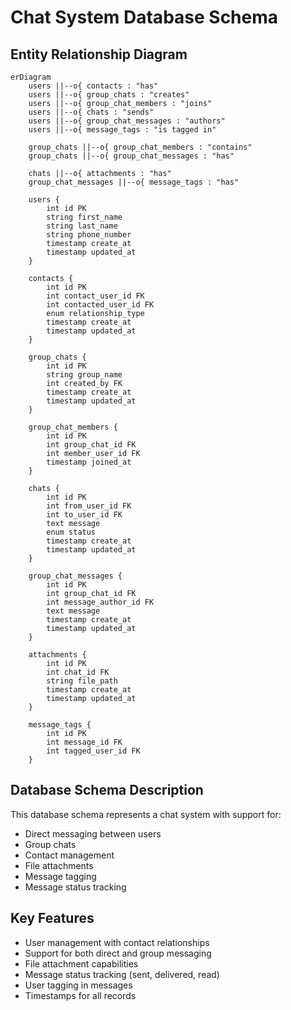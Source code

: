 # Chat System Database Schema

## Entity Relationship Diagram

```mermaid
erDiagram
    users ||--o{ contacts : "has"
    users ||--o{ group_chats : "creates"
    users ||--o{ group_chat_members : "joins"
    users ||--o{ chats : "sends"
    users ||--o{ group_chat_messages : "authors"
    users ||--o{ message_tags : "is tagged in"

    group_chats ||--o{ group_chat_members : "contains"
    group_chats ||--o{ group_chat_messages : "has"

    chats ||--o{ attachments : "has"
    group_chat_messages ||--o{ message_tags : "has"

    users {
        int id PK
        string first_name
        string last_name
        string phone_number
        timestamp create_at
        timestamp updated_at
    }

    contacts {
        int id PK
        int contact_user_id FK
        int contacted_user_id FK
        enum relationship_type
        timestamp create_at
        timestamp updated_at
    }

    group_chats {
        int id PK
        string group_name
        int created_by FK
        timestamp create_at
        timestamp updated_at
    }

    group_chat_members {
        int id PK
        int group_chat_id FK
        int member_user_id FK
        timestamp joined_at
    }

    chats {
        int id PK
        int from_user_id FK
        int to_user_id FK
        text message
        enum status
        timestamp create_at
        timestamp updated_at
    }

    group_chat_messages {
        int id PK
        int group_chat_id FK
        int message_author_id FK
        text message
        timestamp create_at
        timestamp updated_at
    }

    attachments {
        int id PK
        int chat_id FK
        string file_path
        timestamp create_at
        timestamp updated_at
    }

    message_tags {
        int id PK
        int message_id FK
        int tagged_user_id FK
    }
```

## Database Schema Description

This database schema represents a chat system with support for:
- Direct messaging between users
- Group chats
- Contact management
- File attachments
- Message tagging
- Message status tracking

## Key Features

- User management with contact relationships
- Support for both direct and group messaging
- File attachment capabilities
- Message status tracking (sent, delivered, read)
- User tagging in messages
- Timestamps for all records